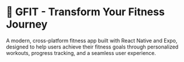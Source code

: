 # 💪 GFIT - Transform Your Fitness Journey

A modern, cross-platform fitness app built with React Native and Expo, designed to help users achieve their fitness goals through personalized workouts, progress tracking, and a seamless user experience.

